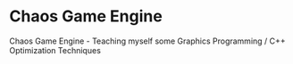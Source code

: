 # Chaos Game Engine
Chaos Game Engine - Teaching myself some Graphics Programming / C++ Optimization Techniques
